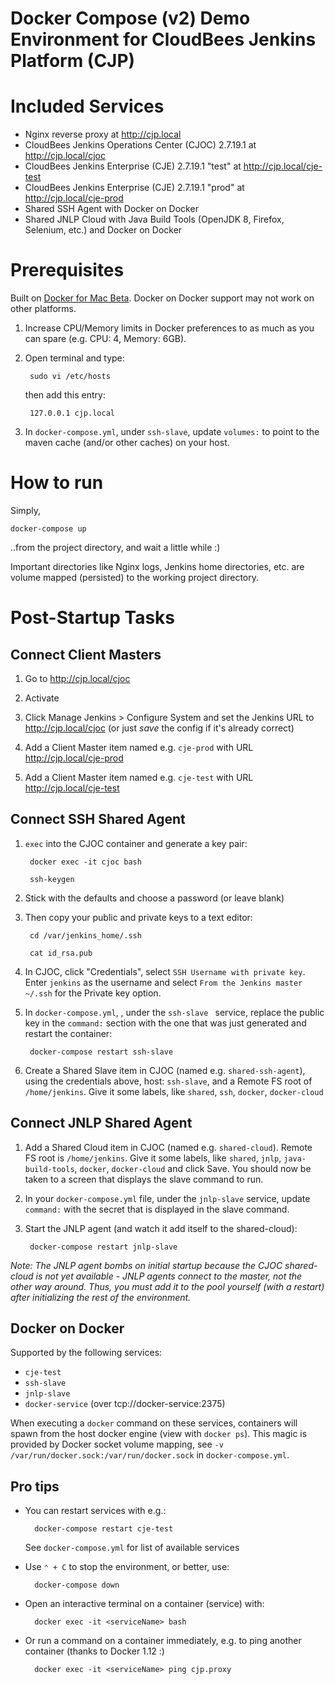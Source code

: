 # Docker Compose (v2) Demo Environment for CloudBees Jenkins Platform (CJP)

# Included Services
* Nginx reverse proxy at http://cjp.local
* CloudBees Jenkins Operations Center (CJOC) 2.7.19.1 at http://cjp.local/cjoc
* CloudBees Jenkins Enterprise (CJE) 2.7.19.1 "test" at http://cjp.local/cje-test
* CloudBees Jenkins Enterprise (CJE) 2.7.19.1 "prod" at http://cjp.local/cje-prod
* Shared SSH Agent with Docker on Docker
* Shared JNLP Cloud with Java Build Tools (OpenJDK 8, Firefox, Selenium, etc.) and Docker on Docker

# Prerequisites

Built on [Docker for Mac Beta](https://blog.docker.com/2016/03/docker-for-mac-windows-beta/). Docker on Docker support may not work on other platforms.

1. Increase CPU/Memory limits in Docker preferences to as much as you can spare (e.g. CPU: 4, Memory: 6GB).

2. Open terminal and type:

        sudo vi /etc/hosts

    then add this entry:

        127.0.0.1 cjp.local

3. In ``docker-compose.yml``, under ``ssh-slave``, update ``volumes:`` to point to the maven cache (and/or other caches) on your host.

# How to run

Simply,

    docker-compose up

..from the project directory, and wait a little while :)

Important directories like Nginx logs, Jenkins home directories, etc. are volume mapped (persisted) to the working project directory.

# Post-Startup Tasks

## Connect Client Masters

1. Go to http://cjp.local/cjoc

2. Activate

3. Click Manage Jenkins > Configure System and set the Jenkins URL to http://cjp.local/cjoc (or just _save_ the config if it's already correct)

4. Add a Client Master item named e.g. ``cje-prod`` with URL http://cjp.local/cje-prod

5. Add a Client Master item named e.g. ``cje-test`` with URL  http://cjp.local/cje-test

## Connect SSH Shared Agent

1. `` exec `` into the CJOC container and generate a key pair:

        docker exec -it cjoc bash

        ssh-keygen

2. Stick with the defaults and choose a password (or leave blank)

3. Then copy your public and private keys to a text editor:

        cd /var/jenkins_home/.ssh

        cat id_rsa.pub

4. In CJOC, click "Credentials", select ``SSH Username with private key``. Enter ``jenkins`` as the username and select ``From the Jenkins master ~/.ssh`` for the Private key option.

5. In ``docker-compose.yml``, , under the ``ssh-slave `` service, replace the public key in the ``command:`` section with the one that was just generated and restart the container:

        docker-compose restart ssh-slave

6. Create a Shared Slave item in CJOC (named e.g. ``shared-ssh-agent``), using the credentials above, host: ``ssh-slave``, and a Remote FS root of ``/home/jenkins``. Give it some labels, like ``shared``, ``ssh``, ``docker``, ``docker-cloud``

## Connect JNLP Shared Agent

1. Add a Shared Cloud item in CJOC (named e.g. `` shared-cloud ``). Remote FS root is ``/home/jenkins``. Give it some labels, like ``shared``, ``jnlp``, ``java-build-tools``, ``docker``, ``docker-cloud`` and click Save. You should now be taken to a screen that displays the slave command to run.

2. In your `` docker-compose.yml `` file, under the `` jnlp-slave `` service, update `` command: ``  with the secret that is displayed in the slave command.

3. Start the JNLP agent (and watch it add itself to the shared-cloud):

        docker-compose restart jnlp-slave

*Note: The JNLP agent bombs on initial startup because the CJOC shared-cloud is not yet available - JNLP agents connect to the master, not the other way around. Thus, you must add it to the pool yourself (with a restart) after initializing the rest of the environment.*

## Docker on Docker

Supported by the following services:

* ``cje-test``
* ``ssh-slave``
* ``jnlp-slave``
* ``docker-service`` (over tcp://docker-service:2375)

When executing a ``docker`` command on these services, containers will spawn from the host docker engine (view with ``docker ps``). This magic is provided by Docker socket volume mapping, see ``-v /var/run/docker.sock:/var/run/docker.sock`` in ``docker-compose.yml``.

## Pro tips

* You can restart services with e.g.:

        docker-compose restart cje-test

    See `` docker-compose.yml `` for list of available services

* Use ``⌃ + C`` to stop the environment, or better, use:

        docker-compose down

* Open an interactive terminal on a container (service) with:

        docker exec -it <serviceName> bash

* Or run a command on a container immediately, e.g. to ping another container (thanks to Docker 1.12 :)

        docker exec -it <serviceName> ping cjp.proxy
